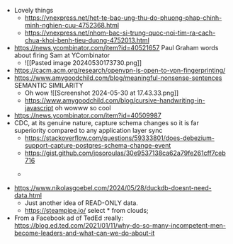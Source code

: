 - Lovely things
	- https://vnexpress.net/het-te-bao-ung-thu-do-phuong-phap-chinh-minh-nghien-cuu-4752368.html
	- https://vnexpress.net/nhom-bac-si-trung-quoc-noi-tim-ra-cach-chua-khoi-benh-tieu-duong-4752013.html
- https://news.ycombinator.com/item?id=40521657 Paul Graham words about firing Sam at YCombinator
	- ![[Pasted image 20240530173730.png]]
- https://cacm.acm.org/research/openvpn-is-open-to-vpn-fingerprinting/
- https://www.amygoodchild.com/blog/meaningful-nonsense-sentences SEMANTIC SIMILARITY
	- Oh wow ![[Screenshot 2024-05-30 at 17.43.33.png]]
	- https://www.amygoodchild.com/blog/cursive-handwriting-in-javascript oh wowww so cool
- https://news.ycombinator.com/item?id=40509987
- CDC, at its genuine nature, capture schema changes so it is far superiority compared to any application layer sync
	- https://stackoverflow.com/questions/59333801/does-debezium-support-capture-postgres-schema-change-event
	- https://gist.github.com/jpsoroulas/30e9537138ca62a79fe261cff7ceb716
	- ```{ "name": "postgresql-connector", "config": { "connector.class": "io.debezium.connector.postgresql.PostgresConnector", "tasks.max": "1", "database.hostname": "dbserver", "database.port": "5432", "database.user": "dbuser", "database.password": "dbpassword", "database.dbname": "databaseA", "database.server.name": "dbserver1", "table.include.list": "public.X", "plugin.name": "pgoutput", "slot.name": "debezium", "publication.name": "dbpub" } }
- https://www.nikolasgoebel.com/2024/05/28/duckdb-doesnt-need-data.html
	- Just another idea of READ-ONLY data.
	- https://steampipe.io/ select * from clouds;
- From a Facebook ad of TedEd :really: https://blog.ed.ted.com/2021/01/11/why-do-so-many-incompetent-men-become-leaders-and-what-can-we-do-about-it
     